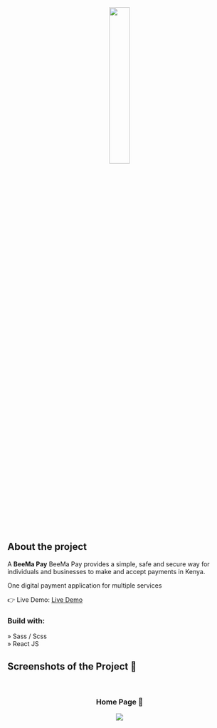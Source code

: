 <div align='center'><img style="width:30%" src='https://i.postimg.cc/htCwkv5v/logo.png'/></div>

<h2>About the project</h2>

  <p>A <b>BeeMa Pay</b> BeeMa Pay provides a simple, safe and secure way for individuals and businesses to make and accept payments in Kenya.</p>

 <p>One digital payment application for multiple services</p>

👉 Live Demo: <a href='https://car-rental-ten.vercel.app/'>Live Demo</a>

<h3>Build with:</h3>

» Sass / Scss <br>
» React JS

<h2>Screenshots of the Project 📸</h2>
<br>
<h3 align='center'>Home Page 🏡</h3>

<div align='center'>
<img src='https://i.postimg.cc/TY3JZ0Mj/2023-03-25.png'/>

</div>
